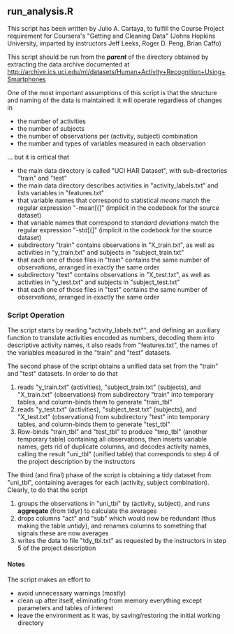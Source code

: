  
## run_analysis.R
This script has been written by Julio A. Cartaya, to fulfill the Course Project requirement
for Coursera's "Getting and Cleaning Data" (Johns Hopkins University,
imparted by instructors Jeff Leeks, Roger D. Peng, Brian Caffo)  

This script should be run from the **_parent_** of the directory obtained by 
extracting the data archive documented at
http://archive.ics.uci.edu/ml/datasets/Human+Activity+Recognition+Using+Smartphones  

One of the most important assumptions of this script is that the structure and naming of the data is maintained: it will operate regardless of
changes in  

* the number of activities  
* the number of subjects  
* the number of observations per (activity, subject) combination  
* the number and types of variables measured in each observation  

... but it is critical that  

* the main data directory is called "UCI HAR Dataset", with sub-directories "train" and "test"  
* the main data directory describes activities in "activity_labels.txt" and lists variables in "features.txt"  
* that variable names that correspond to statistical _means_ match the regular expression "-mean[(]" (implicit in the codebook for the source dataset)  
* that variable names that correspond to _standard deviations_ match the regular expression "-std[(]" (implicit in the codebook for the source dataset)
* subdirectory "train" contains observations in "X_train.txt", as well as activities in "y_train.txt" and subjects in "subject_train.txt"  
* that each one of those files in "train" contains the same number of observations, arranged in exactly the same order 
* subdirectory "test" contains observations in "X_test.txt", as well as activities in "y_test.txt" and subjects in "subject_test.txt"  
* that each one of those files in "test" contains the same number of observations, arranged in exactly the same order

### Script Operation
The script starts by reading "activity_labels.txt"", and defining an auxiliary function to translate activities encoded as numbers, decoding them into descriptive activity names, it also reads from "features.txt", the names of the variables measured in the "train" and "test" datasets. 

The second phase of the script obtains a unified data set from the "train" and "test" datasets. In order to do that  
1. reads "y_train.txt" (activities), "subject_train.txt" (subjects), and "X_train.txt" (observations) from subdirectory "train" into temporary tables, and column-binds them to generate "train_tbl"  
2. reads "y_test.txt" (activities), "subject_test.txt" (subjects), and "X_test.txt" (observations) from subdirectory "test" into temporary tables, and column-binds them to generate "test_tbl"  
3. Row-binds "train_tbl" and "test_tbl" to produce "tmp_tbl" (another temporary table) containing all observations, then inserts variable names, gets rid of duplicate columns, and decodes activity names, calling the result "uni_tbl" (unified table) that corresponds to step 4 of the project description by the instructors  

The third (and final) phase of the script is obtaining a tidy dataset from "uni_tbl", containing averages for each (activity, subject combination).  Clearly, to do that the script  
1. groups the observations in "uni_tbl" by (activity, subject), and runs **aggregate** (from tidyr) to calculate the averages  
2. drops columns "act" and "sub" which would now be redundant (thus making the table _untidy_), and renames columns to something that signals these are now averages  
3. writes the data to file "tdy_tbl.txt" as requested by the instructors in step 5 of the project description  

#### Notes
The script makes an effort to  
+ avoid unnecessary warnings (mostly)  
+ clean up after itself, eliminating from memory everything except parameters and tables of interest  
+ leave the environment as it was, by saving/restoring the initial working directory  